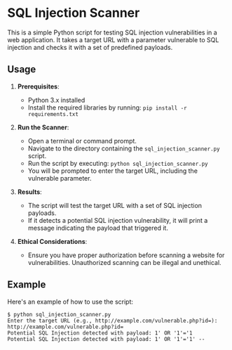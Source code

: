 # SQL Injection Scanner

This is a simple Python script for testing SQL injection vulnerabilities in a web application. It takes a target URL with a parameter vulnerable to SQL injection and checks it with a set of predefined payloads.

## Usage

1. **Prerequisites**:
   - Python 3.x installed
   - Install the required libraries by running: `pip install -r requirements.txt`

2. **Run the Scanner**:
   - Open a terminal or command prompt.
   - Navigate to the directory containing the `sql_injection_scanner.py` script.
   - Run the script by executing: `python sql_injection_scanner.py`
   - You will be prompted to enter the target URL, including the vulnerable parameter.

3. **Results**:
   - The script will test the target URL with a set of SQL injection payloads.
   - If it detects a potential SQL injection vulnerability, it will print a message indicating the payload that triggered it.

4. **Ethical Considerations**:
   - Ensure you have proper authorization before scanning a website for vulnerabilities. Unauthorized scanning can be illegal and unethical.

## Example

Here's an example of how to use the script:

```shell
$ python sql_injection_scanner.py
Enter the target URL (e.g., http://example.com/vulnerable.php?id=): http://example.com/vulnerable.php?id=
Potential SQL Injection detected with payload: 1' OR '1'='1
Potential SQL Injection detected with payload: 1' OR '1'='1' --
